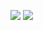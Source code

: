 [![](https://gitlab.com/pl.rachuna-net/infrastructure/terraform/modules/proxmox-vm/-/badges/release.svg)](https://gitlab.com/pl.rachuna-net/infrastructure/terraform/modules/proxmox-vm/-/releases)
[![](https://gitlab.com/pl.rachuna-net/infrastructure/terraform/modules/proxmox-vm/badges/main/pipeline.svg)](https://gitlab.com/pl.rachuna-net/infrastructure/terraform/modules/proxmox-vm/-/commits/main)
